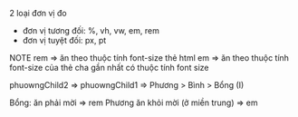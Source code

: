 2 loại đơn vị đo
- đơn vị tương đối: %, vh, vw, em, rem
- đơn vị tuyệt đối: px, pt


NOTE
rem => ăn theo thuộc tính font-size thẻ html
em => ăn theo thuộc tính font-size của thẻ cha gần nhất có thuộc tính font size

phuowngChild2 => phuowngChild1 => Phương > Bình > Bổng (I)

Bổng: ăn phải mời => rem
Phương ăn khỏi mời (ở miền trung) => em